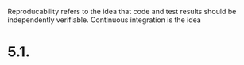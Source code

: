Reproducability refers to the idea that code and test results should be independently verifiable. Continuous integration is the idea 

# 5.1. 
